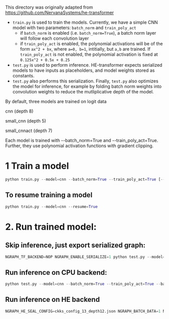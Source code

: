 This directory was originally adapted from https://github.com/NervanaSystems/he-transformer

* `train.py` is used to train the models. Currently, we have a simple CNN model with two parameters: `batch_norm` and `train_poly_act`
  * if `batch_norm` is enabled (i.e. `batch_norm=True`), a batch norm layer will follow each convolution layer
  * if `train_poly_act` is enabled, the polynomial activations will be of the form `ax^2 + bx`, where `a=0, b=1`, intitially, but `a,b` are trained. If `train_poly_act` is not enabled, the polynomial activation is fixed at `0.125x^2 + 0.5x + 0.25`
* `test.py` is used to perform inference.
HE-transformer expects serialized models to have inputs as placeholders, and model weights stored as constants.
* `test.py` also performs this serialization. Finally, `test.py` also optimizes the model for inference, for example by folding batch norm weights into convolution weights to reduce the mutliplicative depth of the model.

By default, three models are trained on logit data 

cnn (depth 8)


small_cnn (depth 5) 



small_cnnact (depth 7) 



Each model is trained with --batch_norm=True and --train_poly_act=True. Further, they use polynomial activation functions with gradient clipping. 


# 1 Train a model
```python
python train.py --model=cnn --batch_norm=True --train_poly_act=True [--max_steps=10000]
```

## To resume training a model
```python
python train.py --model=cnn --resume=True
```

# 2. Run trained model:
## Skip inference, just export serialized graph:
```python
NGRAPH_TF_BACKEND=NOP NGRAPH_ENABLE_SERIALIZE=1 python test.py --model=cnn --batch_norm=True --train_poly_act=True --batch_size=1
```

## Run inference on CPU backend:
```python
python test.py --model=cnn --batch_norm=True --train_poly_act=True --batch_size=10000
```

## Run inference on HE backend
```python
NGRAPH_HE_SEAL_CONFIG=ckks_config_13_depth12.json NGRAPH_BATCH_DATA=1 NGRAPH_BATCH_TF=1 NGRAPH_ENCRYPT_DATA=1 NGRAPH_TF_BACKEND=HE_SEAL_CKKS python test.py --model=cnn --batch_size=1000
```

